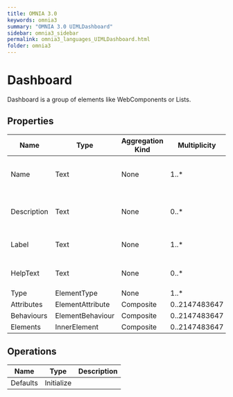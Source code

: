 ```yaml
---
title: OMNIA 3.0
keywords: omnia3
summary: "OMNIA 3.0 UIMLDashboard"
sidebar: omnia3_sidebar
permalink: omnia3_languages_UIMLDashboard.html
folder: omnia3
---
```


# Dashboard
Dashboard is a group of elements like WebComponents or Lists.
## Properties
Name | Type | Aggregation Kind | Multiplicity | Description
--------- | --------- | --------- | --------- | ---------
Name | Text | None | 1..* | The name of the entity (unique identifier).
Description | Text | None | 0..* | The textual explanation of the entities’ purpose.
Label | Text | None | 1..* | Label to display in the application.
HelpText | Text | None | 0..* | Text/annotation to help the user.
Type | ElementType | None | 1..* | 
Attributes | ElementAttribute | Composite | 0..2147483647 | 
Behaviours | ElementBehaviour | Composite | 0..2147483647 | 
Elements | InnerElement | Composite | 0..2147483647 | 
## Operations
Name | Type | Description
--------- | --------- | ---------
Defaults | Initialize | 

